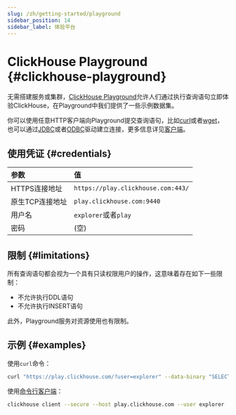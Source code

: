 ```yaml
---
slug: /zh/getting-started/playground
sidebar_position: 14
sidebar_label: 体验平台
---
```


# ClickHouse Playground {#clickhouse-playground}

无需搭建服务或集群，[ClickHouse Playground](https://sql.clickhouse.com/play)允许人们通过执行查询语句立即体验ClickHouse，在Playground中我们提供了一些示例数据集。

你可以使用任意HTTP客户端向Playground提交查询语句，比如[curl](https://curl.haxx.se)或者[wget](https://www.gnu.org/software/wget/)，也可以通过[JDBC](../interfaces/jdbc.md)或者[ODBC](../interfaces/odbc.md)驱动建立连接，更多信息详见[客户端](../interfaces/index.md)。

## 使用凭证 {#credentials}
  
| 参数                | 值                                  |
|:--------------------|:-----------------------------------|
| HTTPS连接地址        | `https://play.clickhouse.com:443/` |
| 原生TCP连接地址      | `play.clickhouse.com:9440`         |
| 用户名              | `explorer`或者`play`                |
| 密码                | (空)                                |

## 限制 {#limitations}

所有查询语句都会视为一个具有只读权限用户的操作，这意味着存在如下一些限制：

- 不允许执行DDL语句
- 不允许执行INSERT语句

此外，Playground服务对资源使用也有限制。

## 示例 {#examples}

使用`curl`命令：

``` bash
curl "https://play.clickhouse.com/?user=explorer" --data-binary "SELECT 'Play ClickHouse'"
```

使用[命令行客户端](../interfaces/cli.md)：

``` bash
clickhouse client --secure --host play.clickhouse.com --user explorer
```
